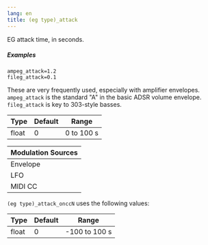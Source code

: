 ```yaml
---
lang: en
title: (eg type)_attack
---
```

EG attack time, in seconds.

##### Examples

```
ampeg_attack=1.2
fileg_attack=0.1
```

These are very frequently used, especially with amplifier envelopes.
`ampeg_attack` is the standard "A" in the basic ADSR volume envelope.
`fileg_attack` is key to 303-style basses.

| Type  | Default | Range      |
| ---   | ---     | ---        |
| float | 0       | 0 to 100 s |

| Modulation Sources
|           ---
| Envelope | X |
| LFO      | X |
| MIDI CC  | ✓ | (eg type)_attack_onccN

`(eg type)_attack_onccN` uses the following values:

| Type  | Default | Range         |
| ---   | ---     | ---           |
| float | 0       | -100 to 100 s |
